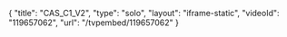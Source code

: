 {
    "title": "CAS_C1_V2",
    "type": "solo",
    "layout": "iframe-static",
    "videoId": "119657062",
    "url": "\/tvpembed\/119657062"
}